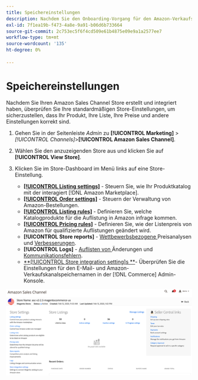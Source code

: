 ```yaml
---
title: Speichereinstellungen
description: Nachdem Sie den Onboarding-Vorgang für den Amazon-Verkaufskanal abgeschlossen haben, überprüfen Sie die Speichereinstellungen für  [!DNL Commerce] und aktualisieren Sie sie.
exl-id: 7f1ea19b-f473-4a8e-9a91-b06d6b733664
source-git-commit: 2c753ec5f6f4cd509e61b4875e09e9a1a2577ee7
workflow-type: tm+mt
source-wordcount: '135'
ht-degree: 0%

---
```


# Speichereinstellungen

Nachdem Sie Ihren Amazon Sales Channel Store erstellt und integriert haben, überprüfen Sie Ihre standardmäßigen Store-Einstellungen, um sicherzustellen, dass Ihr Produkt, Ihre Liste, Ihre Preise und andere Einstellungen korrekt sind.

1. Gehen Sie in der Seitenleiste _Admin_ zu **[!UICONTROL Marketing]** > _[!UICONTROL Channels]_>**[!UICONTROL Amazon Sales Channel]**.

1. Wählen Sie den anzuzeigenden Store aus und klicken Sie auf **[!UICONTROL View Store]**.

1. Klicken Sie im Store-Dashboard im Menü links auf eine Store-Einstellung.

   - [**[!UICONTROL Listing settings]**](./listing-settings.md) - Steuern Sie, wie Ihr Produktkatalog mit der interagiert  [!DNL Amazon Marketplace].
   - [**[!UICONTROL Order settings]**](./order-settings.md) - Steuern der Verwaltung von Amazon-Bestellungen.
   - [**[!UICONTROL Listing rules]**](./listing-rules.md) - Definieren Sie, welche Katalogprodukte für die Auflistung in Amazon infrage kommen.
   - [**[!UICONTROL Pricing rules]**](./pricing-products.md) - Definieren Sie, wie der Listenpreis von Amazon für qualifizierte Auflistungen geändert wird.
   - **[!UICONTROL Store reports]** -  [Wettbewerbsbezogene ](./competitive-price-analysis.md) Preisanalysen und  [Verbesserungen](./listing-improvements.md).
   - **[!UICONTROL Logs]** -  [Auflisten von ](./listing-changes-log.md) Änderungen und  [Kommunikationsfehlern](./communication-errors-log.md).
   - [**[!UICONTROL Store integration setting]s **](./store-integration-settings.md)- Überprüfen Sie die Einstellungen für den E-Mail- und Amazon-Verkaufskanalspeichernamen in der  [!DNL Commerce] Admin-Konsole.

![Dashboard speichern](assets/ob-store-review.png)

